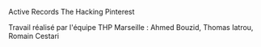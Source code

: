 Active Records The Hacking Pinterest

Travail réalisé par l'équipe THP Marseille : Ahmed Bouzid, Thomas Iatrou, Romain Cestari
